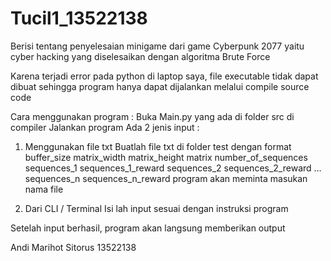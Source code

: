 # Tucil1_13522138
Berisi tentang penyelesaian minigame dari game Cyberpunk 2077 yaitu cyber hacking yang diselesaikan dengan algoritma Brute Force

Karena terjadi error pada python di laptop saya, file executable tidak dapat dibuat sehingga program hanya dapat dijalankan melalui compile source code

Cara menggunakan program :
Buka Main.py yang ada di folder src di compiler
Jalankan program
Ada 2 jenis input :
1. Menggunakan file txt
   Buatlah file txt di folder test dengan format
      buffer_size
      matrix_width matrix_height
      matrix
      number_of_sequences
      sequences_1
      sequences_1_reward
      sequences_2
      sequences_2_reward
      …
      sequences_n
      sequences_n_reward
   program akan meminta masukan nama file

2. Dari CLI / Terminal
  Isi lah input sesuai dengan instruksi program

Setelah input berhasil, program akan langsung memberikan output


Andi Marihot Sitorus
13522138
